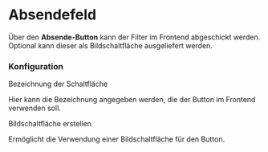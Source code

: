 # Absendefeld

Über den **Absende-Button** kann der Filter im Frontend abgeschickt werden. Optional kann dieser als Bildschaltfläche ausgeliefert werden.

### Konfiguration

<span class="field">Bezeichnung der Schaltfläche</span>

Hier kann die Bezeichnung angegeben werden, die der Button im Frontend verwenden soll.

<span class="field">Bildschaltfläche erstellen</span>

Ermöglicht die Verwendung einer Bildschaltfläche für den Button.
